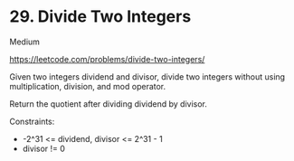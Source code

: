 # 29. Divide Two Integers

Medium

https://leetcode.com/problems/divide-two-integers/

Given two integers dividend and divisor, divide two integers without using multiplication, division, and mod operator.

Return the quotient after dividing dividend by divisor.

Constraints:

- -2^31 <= dividend, divisor <= 2^31 - 1
- divisor != 0